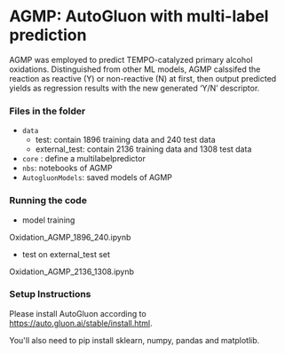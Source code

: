 # AGMP: AutoGluon with multi-label prediction
AGMP was employed to predict TEMPO-catalyzed primary alcohol oxidations. Distinguished from other ML models, AGMP calssifed the reaction as reactive (Y) or non-reactive (N) at first, then output predicted yields as regression results with the new generated ‘Y/N’ descriptor.
### Files in the folder

+ ``data``
  + test: contain 1896 training data and 240 test data
  + external_test: contain 2136 training data and 1308 test data
+ ``core`` : define a multilabelpredictor
+ ``nbs``:  notebooks of AGMP
+ ``AutogluonModels``:  saved models of AGMP
### Running the code


+ model training 

Oxidation_AGMP_1896_240.ipynb

+ test on external_test set

Oxidation_AGMP_2136_1308.ipynb

### Setup Instructions

Please install AutoGluon according to  https://auto.gluon.ai/stable/install.html.

You'll also need to pip install sklearn, numpy, pandas and matplotlib.

